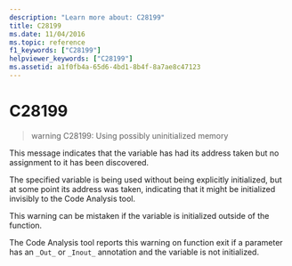 ```yaml
---
description: "Learn more about: C28199"
title: C28199
ms.date: 11/04/2016
ms.topic: reference
f1_keywords: ["C28199"]
helpviewer_keywords: ["C28199"]
ms.assetid: a1f0fb4a-65d6-4bd1-8b4f-8a7ae8c47123
---
```

# C28199

> warning C28199: Using possibly uninitialized memory

This message indicates that the variable has had its address taken but no assignment to it has been discovered.

The specified variable is being used without being explicitly initialized, but at some point its address was taken, indicating that it might be initialized invisibly to the Code Analysis tool.

This warning can be mistaken if the variable is initialized outside of the function.

The Code Analysis tool reports this warning on function exit if a parameter has an `_Out_` or `_Inout_` annotation and the variable is not initialized.
